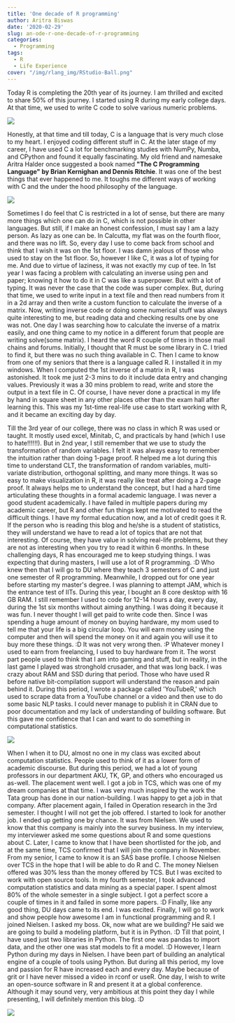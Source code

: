 ```yaml
---
title: 'One decade of R programming'
author: Aritra Biswas
date: '2020-02-29'
slug: an-ode-r-one-decade-of-r-programming
categories:
  - Programming
tags:
  - R
  - Life Experience
cover: "/img/rlang_img/RStudio-Ball.png"
---
```


Today R is completing the 20th year of its journey. I am thrilled and excited to share 50% of this journey. I started using R during my early college days. At that time, we used to write C code to solve various numeric problems. 

<!--more-->

![](https://pandalearnstocode.in/img/rlang_img/20years_of_R_v1.jpg)

Honestly, at that time and till today, C is a language that is very much close to my heart. I enjoyed coding different stuff in C. At the later stage of my career, I have used C a lot for benchmarking studies with NumPy, Numba, and CPython and found it equally fascinating. My old friend and namesake Aritra Halder once suggested a book named __"The C Programming Language" by Brian Kernighan and Dennis Ritchie__. It was one of the best things that ever happened to me. It toughs me different ways of working with C and the under the hood philosophy of the language.

![](https://pandalearnstocode.in/img/rlang_img/the_c_programming_language.jpg)

Sometimes I do feel that C is restricted in a lot of sense, but there are many more things which one can do in C, which is not possible in other languages. But still, if I make an honest confession, I must say I am a lazy person. As lazy as one can be. In Calcutta, my flat was on the fourth floor, and there was no lift. So, every day I use to come back from school and think that I wish it was on the 1st floor. I was damn jealous of those who used to stay on the 1st floor. So, however I like C, it was a lot of typing for me. And due to virtue of laziness, it was not exactly my cup of tee. In 1st year I was facing a problem with calculating an inverse using pen and paper; knowing it how to do it in C was like a superpower. But with a lot of typing. It was never the case that the code was super complex. But, during that time, we used to write input in a text file and then read numbers from it in a 2d array and then write a custom function to calculate the inverse of a matrix. Now, writing inverse code or doing some numerical stuff was always quite interesting to me, but reading data and checking results one by one was not. One day I was searching how to calculate the inverse of a matrix easily, and one thing came to my notice in a different forum that people are writing solve(some matrix). I heard the word R couple of times in those mail chains and forums. Initially, I thought that R must be some library in C. I tried to find it, but there was no such thing available in C. Then I came to know from one of my seniors that there is a language called R. I installed it in my windows. When I computed the 1st inverse of a matrix in R, I was astonished. It took me just 2-3 mins to do it include data entry and changing values. Previously it was a 30 mins problem to read, write and store the output in a text file in C. Of course, I have never done a practical in my life by hand in square sheet in any other places other than the exam hall after learning this. This was my 1st-time real-life use case to start working with R, and it became an exciting day by day. 



Till the 3rd year of our college, there was no class in which R was used or taught. It mostly used excel, Minitab, C, and practicals by hand (which I use to hate!!!!!!). But in 2nd year, I still remember that we use to study the transformation of random variables. I felt it was always easy to remember the intuition rather than doing 1-page proof. R helped me a lot during this time to understand CLT, the transformation of random variables, multi-variate distribution, orthogonal splitting, and many more things. It was so easy to make visualization in R, it was really like treat after doing a 2-page proof. It always helps me to understand the concept, but I had a hard time articulating these thoughts in a formal academic language. I was never a good student academically. I have failed in multiple papers during my academic career, but R and other fun things kept me motivated to read the difficult things. I have my formal education now, and a lot of credit goes it R. If the person who is reading this blog and he/she is a student of statistics, they will understand we have to read a lot of topics that are not that interesting. Of course, they have value in solving real-life problems, but they are not as interesting when you try to read it within 6 months. In these challenging days, R has encouraged me to keep studying things. I was expecting that during masters, I will use a lot of R programming. :D Who knew then that I will go to DU where they teach 3 semesters of C and just one semester of R programming. Meanwhile, I dropped out for one year before starting my master's degree. I was planning to attempt JAM, which is the entrance test of IITs. During this year, I bought an 8 core desktop with 16 GB RAM. I still remember I used to code for 12-14 hours a day, every day, during the 1st six months without aiming anything. I was doing it because it was fun. I never thought I will get paid to write code then. Since I was spending a huge amount of money on buying hardware, my mom used to tell me that your life is a big circular loop. You will earn money using the computer and then will spend the money on it and again you will use it to buy more these things. :D It was not very wrong then. :P Whatever money I used to earn from freelancing, I used to buy hardware from it. The worst part people used to think that I am into gaming and stuff, but in reality, in the last game I played was stronghold crusader, and that was long back. I was crazy about RAM and SSD during that period. Those who have used R before native bit-compilation support will understand the reason and pain behind it. During this period, I wrote a package called 'YouTubeR,' which used to scrape data from a YouTube channel or a video and then use to do some basic NLP tasks. I could never manage to publish it in CRAN due to poor documentation and my lack of understanding of building software. But this gave me confidence that I can and want to do something in computational statistics.

![](https://pandalearnstocode.in/img/rlang_img/useR-large.png)


When I when it to DU, almost no one in my class was excited about computation statistics. People used to think of it as a lower form of academic discourse. But during this period, we had a lot of young professors in our department AKU, TK, GP, and others who encouraged us as-well. The placement went well. I got a job in TCS, which was one of my dream companies at that time. I was very much inspired by the work the Tata group has done in our nation-building. I was happy to get a job in that company. After placement again, I failed in Operation research in the 3rd semester. I thought I will not get the job offered. I started to look for another job. I ended up getting one by chance. It was from Nielsen. We used to know that this company is mainly into the survey business. In my interview, my interviewer asked me some questions about R and some questions about C. Later, I came to know that I have been shortlisted for the job, and at the same time, TCS confirmed that I will join the company in November. From my senior, I came to know it is an SAS base profile. I choose Nielsen over TCS in the hope that I will be able to do R and C. The money Nielsen offered was 30% less than the money offered by TCS. But I was excited to work with open source tools. In my fourth semester, I took advanced computation statistics and data mining as a special paper. I spent almost 80% of the whole semester in a single subject. I got a perfect score a couple of times in it and failed in some more papers. :D Finally, like any good thing, DU days came to its end. I was excited. Finally, I will go to work and show people how awesome I am in functional programming and R. I joined Nielsen. I asked my boss. Ok, now what are we building? He said we are going to build a modeling platform, but it is in Python. :D Till that point, I have used just two libraries in Python. The first one was pandas to import data, and the other one was stat models to fit a model. :D However, I learn Python during my days in Nielsen. I have been part of building an analytical engine of a couple of tools using Python. But during all this period, my love and passion for R have increased each and every day. Maybe because of grit or I have never missed a video in rconf or useR. One day, I wish to write an open-source software in R and present it at a global conference. Although it may sound very, very ambitious at this point they day I while presenting, I will definitely mention this blog. :D

![](https://pandalearnstocode.in/img/rlang_img/tenor.gif)
